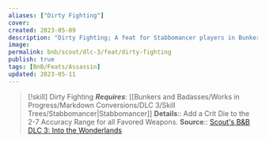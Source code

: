 ```yaml
---
aliases: ["Dirty Fighting"]
cover: 
created: 2023-05-09
description: "Dirty Fighting; A feat for Stabbomancer players in Bunkers & Badasses."
image: 
permalink: bnb/scout/dlc-3/feat/dirty-fighting
publish: true
tags: [BnB/Feats/Assassin]
updated: 2023-05-11
---
```


> [!skill] Dirty Fighting
> ***Requires***: [[Bunkers and Badasses/Works in Progress/Markdown Conversions/DLC 3/Skill Trees/Stabbomancer|Stabbomancer]]
> **Details**:: Add a Crit Die to the 2-7 Accuracy Range for all Favored Weapons.
> **Source**:: [Scout's B&B DLC 3: Into the Wonderlands](https://docs.google.com/document/d/1MLOgrWwcLNTnP9PuXrKiLImy7SUh4hXO8arVUAlmdp0/edit)



